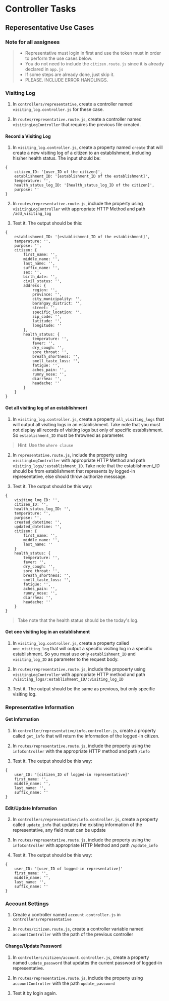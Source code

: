 # Controller Tasks

<!-- Reperesentative Use Cases -->

## Reperesentative Use Cases

### Note for all assignees
> - Representative must login in first and use the token must in order to perform the use cases below.
> - You do not need to include the `citizen.route.js` since it is already declared in `app.js`
> - If some steps are already done, just skip it.
> - PLEASE. INCLUDE ERROR HANDLINGS. 

### Visiting Log

1. In  `controllers/representative`, create a controller named `visiting_log.controller.js` for these case.

2. In `routes/representative.route.js`, create a controller named `visitingLogController` that requires the previous file created.

#### Record a Visiting Log

1. In `visiting_log.controller.js`, create a property named `create` that will create a new visiting log of a citizen to an establishment, including his/her health status. The input should be:

```
{
    citizen_ID: '[user_ID of the citizen]',
    establishment_ID: '[establishment_ID of the establishment]',
    temperature: '',
    health_status_log_ID: '[health_status_log_ID of the citizen]',
    purpose: ''
}
```

2. In `routes/representative.route.js`, include the property using `visitingLogController` with appropriate HTTP Method and path `/add_visiting_log`

3. Test it. The output should be this:

```
{
    establishment_ID: '[establishment_ID of the establishment]',
    temperature: '',
    purpose: '',
    citizen: {
        first_name: '',
        middle_name: '',
        last_name: '',
        suffix_name: '',
        sex: '',
        birth_date: '',
        civil_status: '',
        address: {
            region: '',
            province: '',
            city_municipality: '',
            barangay_district: '',
            street: '',
            specific_location: '',
            zip_code: '',
            latitude: '',
            longitude: ''
        },
        health_status: {
            temperature: '',
            fever: '',
            dry_cough: '',
            sore_throat: '',
            breath_shortness: '',
            smell_taste_loss: '',
            fatigue: '',
            aches_pain: '',
            runny_nose: '',
            diarrhea: '',
            headache: ''
        }
    }
}
```

#### Get all visiting log of an establishment

1. In `visiting_log.controller.js`, create a property `all_visiting_logs` that will output all visiting logs in an establishment. Take note that you must not display all records of visiting logs but only of specific establishment. So `establishment_ID` must be throwned as parameter.

> Hint: Use the `where clause`

2. In `representative.route.js`, include the property using `visitingLogController` with appropriate HTTP Method and path `visiting_logs/:establishment_ID`. Take note that the establishment_ID should be from establishment that represents by logged-in representative, else should throw authorize messsage.

3. Test it. The output should be this way:

```
{
    visiting_log_ID: '',
    citizen_ID: '',
    health_status_log_ID: '',
    temperature: '',
    purpose: '',
    created_datetime: '',
    updated_datetime: '',
    citizen: {
        first_name: '',
        middle_name: '',
        last_name: ''
    }
    health_status: {
        temperature: '',
        fever: '',
        dry_cough: '',
        sore_throat: '',
        breath_shortness: '',
        smell_taste_loss: '',
        fatigue: '',
        aches_pain: '',
        runny_nose: '',
        diarrhea: '',
        headache: ''
    }
}
```

> Take note that the health status should be the today's log.

#### Get one visiting log in an establishment

1. In `visiting_log.controller.js`, create a property called `one_visiting_log` that will output a specific visiting log in a specific establishment. So you must use only `establishment_ID` and `visiting_log_ID` as parameter to the request body.

2. In `routes/representative.route.js`, include the propoerty using `visitingLogController` with appropriate HTTP method and path `/visiting_logs/:establishment_ID/:visiting_log_ID`

3. Test it. The output should be the same as previous, but only specific visiting log.

### Representative Information

#### Get Information

1. In `controller/representative/info.controller.js`, create a property called `get_info` that will return the information of the logged-in citizen.

2. In `routes/representative.route.js`, include the property using the `infoController` with the appropriate HTTP method and path `/info`

3. Test it. The output should be this way: 

```
{
    user_ID: '[citizen_ID of logged-in representative]'
    first_name: '',
    middle_name: '',
    last_name: '',
    suffix_name: ''
}
```

#### Edit/Update Information

2. In `controllers/representative/info.controller.js`, create a property called `update_info` that updates the existing information of the representative, any field must can be update

3. In `routes/representative.route.js`, include the property using the `infoController` with appropriate HTTP Method and path `/update_info`

4. Test it. The output should be this way: 

```
{
    user_ID: '[user_ID of logged-in representative]'
    first_name: '',
    middle_name: '',
    last_name: '',
    suffix_name: ''
}
```

### Account Settings

1. Create a controller named `account.controller.js` in `controllers/representative`

2. In `routes/citizen.route.js`, create a controller variable named `accountController` with the path of the previous controller

#### Change/Update Password

1. In `controllers/citizen/account.controller.js`, create a property named `update_password` that updates the current password of logged-in representative.

2. In `routes/representative.route.js`, include the property using `accountController` with the path `update_password`

3. Test it by login again.